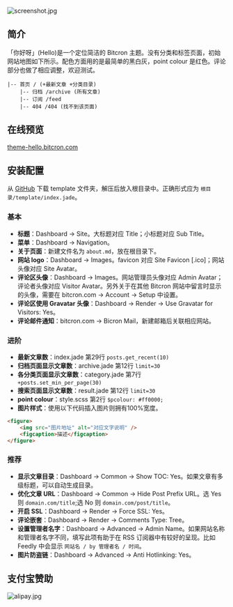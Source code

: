 ![screenshot.jpg](https://raw.githubusercontent.com/shuibaco/bitcron-theme-hello/master/screenshot.jpg)

## 简介

「你好呀」(Hello)是一个定位简洁的 Bitcron 主题。没有分类和标签页面，初始网站地图如下所示。配色方面用的是最简单的黑白灰，point colour 是红色。评论部分也做了相应调整，欢迎测试。

```
|-- 首页 / (+最新文章 +分类目录)
    |-- 归档 /archive (所有文章)
    |-- 订阅 /feed
    |-- 404 /404 (找不到该页面)
```

## 在线预览

[theme-hello.bitcron.com](https://theme-hello.bitcron.com)

## 安装配置

从 [GitHub](https://github.com/shuibaco/bitcron-theme-hello) 下载 template 文件夹，解压后放入根目录中。正确形式应为 `根目录/template/index.jade`。

### 基本

- **标题**：Dashboard → Site。大标题对应 Title；小标题对应 Sub Title。
- **菜单**：Dashboard → Navigation。
- **关于页面**：新建文件名为 `about.md`，放在根目录下。
- **网站 logo**：Dashboard → Images。favicon 对应 Site Favicon [.ico]；网站头像对应 Site Avatar。
- **评论区头像**：Dashboard → Images。网站管理员头像对应 Admin Avatar；评论者头像对应 Visitor Avatar。另外关于在其他 Bitcron 网站中留言时显示的头像，需要在 bitcron.com → Account → Setup 中设置。
- **评论区使用 Gravatar 头像**：Dashboard → Render → Use Gravatar for Visitors: Yes。
- **评论邮件通知**：bitcron.com → Bicron Mail，新建邮箱后关联相应网站。

### 进阶

- **最新文章数**：index.jade 第29行 `posts.get_recent(10)`
- **归档页面显示文章数**：archive.jade 第12行 `limit=30`
- **各分类页面显示文章数**：category.jade 第7行 `+posts.set_min_per_page(30)`
- **搜索页面显示文章数**：result.jade 第12行 `limit=30`
- **point colour**：style.scss 第2行 `$pcolour: #ff0000;`
- **图片样式**：使用以下代码插入图片则拥有100%宽度。

```html
<figure>
    <img src="图片地址" alt="对应文字说明" />
    <figcaption>描述</figcaption>
</figure>
```

### 推荐

- **显示文章目录**：Dashboard → Common → Show TOC: Yes。如果文章有多级标题，可以自动生成目录。
- **优化文章 URL**：Dashboard → Common → Hide Post Prefix URL。选 Yes 则 `domain.com/title`;选 No 则 `domain.com/post/title`。
- **开启 SSL**：Dashboard → Render → Force SSL: Yes。
- **评论嵌套**：Dashboard → Render → Comments Type: Tree。
- **设置管理者名字**：Dashboard → Advanced → Admin Name。如果网站名称和管理者名字不同，填写此项有助于在 RSS 订阅器中有较好的呈现。比如 Feedly 中会显示 `网站名 / by 管理者名 / 时间`。
- **图片防盗链**：Dashboard → Advanced → Anti Hotlinking: Yes。

## 支付宝赞助

![alipay.jpg](https://raw.githubusercontent.com/shuibaco/donate/master/alipay.jpg)